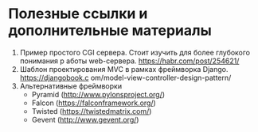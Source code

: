 # Полезные ссылки и дополнительные материалы
1. Пример простого CGI сервера. Стоит изучить для более глубокого понимания р    аботы web-сервера. https://habr.com/post/254621/
2. Шаблон проектирования MVC в рамках фреймворка Django. https://djangobook.c    om/model-view-controller-design-pattern/
3. Альтернативные фреймворки
    * Pyramid (http://www.pylonsproject.org/)
    * Falcon (https://falconframework.org/)
    * Twisted (https://twistedmatrix.com/)
    * Gevent (http://www.gevent.org/)